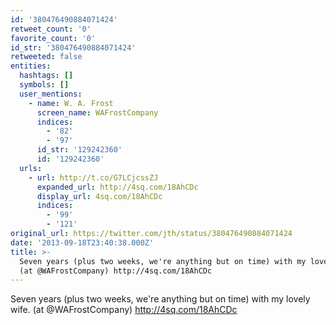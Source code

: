 ```yaml
---
id: '380476490884071424'
retweet_count: '0'
favorite_count: '0'
id_str: '380476490884071424'
retweeted: false
entities:
  hashtags: []
  symbols: []
  user_mentions:
    - name: W. A. Frost
      screen_name: WAFrostCompany
      indices:
        - '82'
        - '97'
      id_str: '129242360'
      id: '129242360'
  urls:
    - url: http://t.co/G7LCjcssZJ
      expanded_url: http://4sq.com/18AhCDc
      display_url: 4sq.com/18AhCDc
      indices:
        - '99'
        - '121'
original_url: https://twitter.com/jth/status/380476490884071424
date: '2013-09-18T23:40:38.000Z'
title: >-
  Seven years (plus two weeks, we're anything but on time) with my lovely wife.
  (at @WAFrostCompany) http://4sq.com/18AhCDc
---
```


Seven years (plus two weeks, we're anything but on time) with my lovely wife. (at @WAFrostCompany) http://4sq.com/18AhCDc